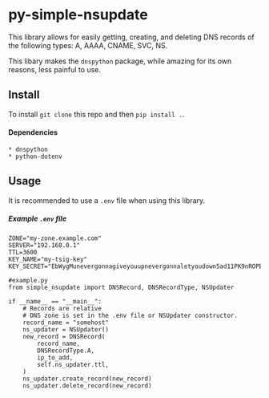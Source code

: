 # py-simple-nsupdate

This library allows for easily getting, creating, and deleting DNS records of the following types: A, AAAA, CNAME, SVC, NS.

This libary makes the `dnspython` package, while amazing for its own reasons, less painful to use.

## Install

To install `git clone` this repo and then `pip install .`.

#### Dependencies

    * dnspython
    * python-dotenv

## Usage

It is recommended to use a `.env` file when using this library.
##### Example `.env` file
```
ZONE="my-zone.example.com"
SERVER="192.168.0.1"
TTL=3600
KEY_NAME="my-tsig-key"
KEY_SECRET="EbWygMunevergonnagiveyouupnevergonnaletyoudown5ad11PK9nROPEaIg=="
```

```
#example.py
from simple_nsupdate import DNSRecord, DNSRecordType, NSUpdater

if __name__ == "__main__":
    # Records are relative
    # DNS zone is set in the .env file or NSUpdater constructor.
    record_name = "somehost"
    ns_updater = NSUpdater()
    new_record = DNSRecord(
        record_name,
        DNSRecordType.A,
        ip_to_add,
        self.ns_updater.ttl,
    )
    ns_updater.create_record(new_record)
    ns_updater.delete_record(new_record)
```
